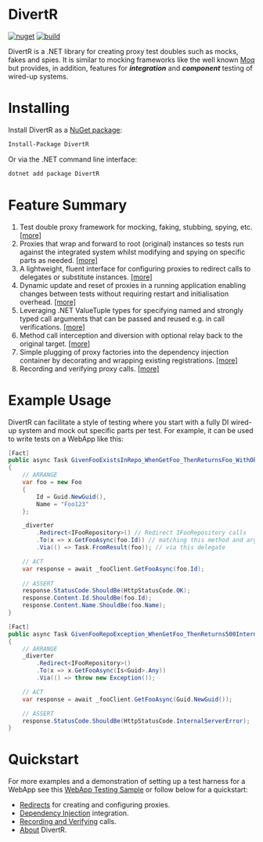 # DivertR

[![nuget](https://img.shields.io/nuget/v/DivertR.svg)](https://www.nuget.org/packages/DivertR)
[![build](https://github.com/devodo/DivertR/actions/workflows/build.yml/badge.svg)](https://github.com/devodo/DivertR/actions/workflows/build.yml)

DivertR is a .NET library for creating proxy test doubles such as mocks, fakes and spies.
It is similar to mocking frameworks like the well known [Moq](https://github.com/moq/moq4) but provides, in addition, features for ***integration*** and ***component*** testing of wired-up systems.

# Installing

Install DivertR as a [NuGet package](https://www.nuget.org/packages/DivertR):

```sh
Install-Package DivertR
```

Or via the .NET command line interface:

```sh
dotnet add package DivertR
```

# Feature Summary

1. Test double proxy framework for mocking, faking, stubbing, spying, etc. [[more]](./docs/Redirect.md)
2. Proxies that wrap and forward to root (original) instances so tests run against the integrated system whilst modifying and spying on specific parts as needed. [[more]](./docs/Redirect.md#proxy)
3. A lightweight, fluent interface for configuring proxies to redirect calls to delegates or substitute instances. [[more]](./docs/Redirect.md#via)
4. Dynamic update and reset of proxies in a running application enabling changes between tests without requiring restart and initialisation overhead. [[more]](./docs/Redirect.md#reset)
5. Leveraging .NET ValueTuple types for specifying named and strongly typed call arguments that can be passed and reused e.g. in call verifications. [[more]](./docs/Redirect.md#named-arguments)
6. Method call interception and diversion with optional relay back to the original target. [[more]](./docs/Redirect.md#relay)
7. Simple plugging of proxy factories into the dependency injection container by decorating and wrapping existing registrations. [[more]](./docs/DI.md#redirect-registration)
8. Recording and verifying proxy calls. [[more]](./docs/Verify.md)

# Example Usage

DivertR can facilitate a style of testing where you start with a fully DI wired-up system and mock out specific parts per test.
For example, it can be used to write tests on a WebApp like this:

```csharp
[Fact]
public async Task GivenFooExistsInRepo_WhenGetFoo_ThenReturnsFoo_WithOk200()
{
    // ARRANGE
    var foo = new Foo
    {
        Id = Guid.NewGuid(),
        Name = "Foo123"
    };

    _diverter
        .Redirect<IFooRepository>() // Redirect IFooRepository calls 
        .To(x => x.GetFooAsync(foo.Id)) // matching this method and argument
        .Via(() => Task.FromResult(foo)); // via this delegate

    // ACT
    var response = await _fooClient.GetFooAsync(foo.Id);
    
    // ASSERT
    response.StatusCode.ShouldBe(HttpStatusCode.OK);
    response.Content.Id.ShouldBe(foo.Id);
    response.Content.Name.ShouldBe(foo.Name);
}

[Fact]
public async Task GivenFooRepoException_WhenGetFoo_ThenReturns500InternalServerError()
{
    // ARRANGE
    _diverter
        .Redirect<IFooRepository>()
        .To(x => x.GetFooAsync(Is<Guid>.Any))
        .Via(() => throw new Exception());

    // ACT
    var response = await _fooClient.GetFooAsync(Guid.NewGuid());

    // ASSERT
    response.StatusCode.ShouldBe(HttpStatusCode.InternalServerError);
}
```

# Quickstart

For more examples and a demonstration of setting up a test harness for a WebApp see this [WebApp Testing Sample](./test/DivertR.WebAppTests/WebAppTests.cs)
or follow below for a quickstart:

* [Redirects](./docs/Redirect.md) for creating and configuring proxies.
* [Dependency Injection](./docs/DI.md) integration.
* [Recording and Verifying](./docs/Verify.md) calls.
* [About](./docs/About.md) DivertR.
